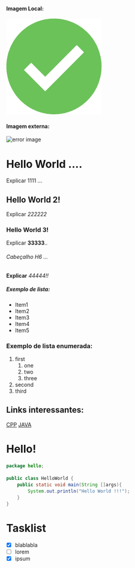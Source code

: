 #### Imagem Local:
![check image](img/check_img.png)

#### Imagem externa:
![error image](https://cdn.pixabay.com/photo/2017/02/12/21/29/false-2061132__340.png)

# Hello World ....
Explicar 1111 ...

## Hello World 2!
Explicar *222222*

### Hello World 3!
Explicar **33333**..

###### Cabeçalho H6 ...
__Explicar__ _44444!!_

##### Exemplo de lista:
* Item1
* Item2
* Item3
* Item4
* Item5

### Exemplo de lista enumerada:
1. first
    1. one
    2. two
    3. three
2. second
3. third

## Links interessantes:
[CPP](https://github.com/djmjm/cpp-exemplos)
[JAVA](https://github.com/djmjm/java-portfolio)

# Hello!
```java
package hello;

public class HelloWorld {
	public static void main(String []args){
        System.out.println("Hello World !!!");
    }
}
```

# Tasklist

- [x] blablabla
- [ ] lorem
- [x] ipsum